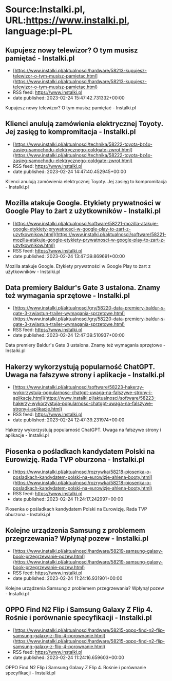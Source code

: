 # Source:Instalki.pl, URL:https://www.instalki.pl, language:pl-PL

## Kupujesz nowy telewizor? O tym musisz pamiętać - Instalki.pl
 - [https://www.instalki.pl/aktualnosci/hardware/58213-kupujesz-telewizor-o-tym-musisz-pamietac.html](https://www.instalki.pl/aktualnosci/hardware/58213-kupujesz-telewizor-o-tym-musisz-pamietac.html)
 - RSS feed: https://www.instalki.pl
 - date published: 2023-02-24 15:47:42.731332+00:00

Kupujesz nowy telewizor? O tym musisz pamiętać - Instalki.pl

## Klienci anulują zamówienia elektrycznej Toyoty. Jej zasięg to kompromitacja - Instalki.pl
 - [https://www.instalki.pl/aktualnosci/technika/58222-toyota-bz4x-zasieg-samochodu-elektrycznego-coldgate-zwrot.html](https://www.instalki.pl/aktualnosci/technika/58222-toyota-bz4x-zasieg-samochodu-elektrycznego-coldgate-zwrot.html)
 - RSS feed: https://www.instalki.pl
 - date published: 2023-02-24 14:47:40.452945+00:00

Klienci anulują zamówienia elektrycznej Toyoty. Jej zasięg to kompromitacja - Instalki.pl

## Mozilla atakuje Google. Etykiety prywatności w Google Play to żart z użytkowników - Instalki.pl
 - [https://www.instalki.pl/aktualnosci/software/58221-mozilla-atakuje-google-etykiety-prywatnosci-w-google-play-to-zart-z-uzytkownikow.html](https://www.instalki.pl/aktualnosci/software/58221-mozilla-atakuje-google-etykiety-prywatnosci-w-google-play-to-zart-z-uzytkownikow.html)
 - RSS feed: https://www.instalki.pl
 - date published: 2023-02-24 13:47:39.869691+00:00

Mozilla atakuje Google. Etykiety prywatności w Google Play to żart z użytkowników - Instalki.pl

## Data premiery Baldur's Gate 3 ustalona. Znamy też wymagania sprzętowe - Instalki.pl
 - [https://www.instalki.pl/aktualnosci/gry/58220-data-premiery-baldur-s-gate-3-zwiastun-trailer-wymagania-sprzetowe.html](https://www.instalki.pl/aktualnosci/gry/58220-data-premiery-baldur-s-gate-3-zwiastun-trailer-wymagania-sprzetowe.html)
 - RSS feed: https://www.instalki.pl
 - date published: 2023-02-24 12:47:39.510937+00:00

Data premiery Baldur's Gate 3 ustalona. Znamy też wymagania sprzętowe - Instalki.pl

## Hakerzy wykorzystują popularność ChatGPT. Uwaga na fałszywe strony i aplikacje - Instalki.pl
 - [https://www.instalki.pl/aktualnosci/software/58223-hakerzy-wykorzystuja-popularnosc-chatgpt-uwaga-na-falszywe-strony-i-aplikacje.html](https://www.instalki.pl/aktualnosci/software/58223-hakerzy-wykorzystuja-popularnosc-chatgpt-uwaga-na-falszywe-strony-i-aplikacje.html)
 - RSS feed: https://www.instalki.pl
 - date published: 2023-02-24 12:47:39.231974+00:00

Hakerzy wykorzystują popularność ChatGPT. Uwaga na fałszywe strony i aplikacje - Instalki.pl

## Piosenka o pośladkach kandydatem Polski na Eurowizję. Rada TVP oburzona - Instalki.pl
 - [https://www.instalki.pl/aktualnosci/rozrywka/58218-piosenka-o-posladkach-kandydatem-polski-na-eurowizje-ahlena-booty.html](https://www.instalki.pl/aktualnosci/rozrywka/58218-piosenka-o-posladkach-kandydatem-polski-na-eurowizje-ahlena-booty.html)
 - RSS feed: https://www.instalki.pl
 - date published: 2023-02-24 11:24:17.242997+00:00

Piosenka o pośladkach kandydatem Polski na Eurowizję. Rada TVP oburzona - Instalki.pl

## Kolejne urządzenia Samsung z problemem przegrzewania? Wpłynął pozew - Instalki.pl
 - [https://www.instalki.pl/aktualnosci/hardware/58219-samsung-galaxy-book-przegrzewanie-pozew.html](https://www.instalki.pl/aktualnosci/hardware/58219-samsung-galaxy-book-przegrzewanie-pozew.html)
 - RSS feed: https://www.instalki.pl
 - date published: 2023-02-24 11:24:16.931901+00:00

Kolejne urządzenia Samsung z problemem przegrzewania? Wpłynął pozew - Instalki.pl

## OPPO Find N2 Flip i Samsung Galaxy Z Flip 4. Rośnie i porównanie specyfikacji - Instalki.pl
 - [https://www.instalki.pl/aktualnosci/hardware/58215-oppo-find-n2-flip-samsung-galaxy-z-flip-4-porownanie.html](https://www.instalki.pl/aktualnosci/hardware/58215-oppo-find-n2-flip-samsung-galaxy-z-flip-4-porownanie.html)
 - RSS feed: https://www.instalki.pl
 - date published: 2023-02-24 11:24:16.659603+00:00

OPPO Find N2 Flip i Samsung Galaxy Z Flip 4. Rośnie i porównanie specyfikacji - Instalki.pl

